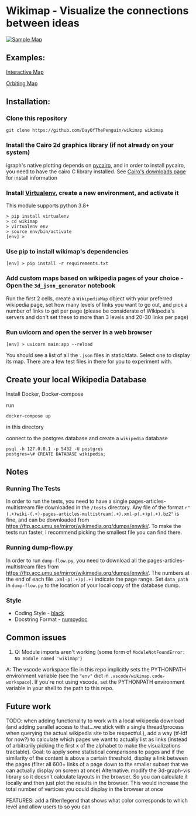 # Wikimap - Visualize the connections between ideas
[![Sample Map](static/map.gif "Sample Wikimap")](https://dayofthepenguin.github.io/wikimap/interactive_demo.html)

## Examples:
[Interactive Map](https://dayofthepenguin.github.io/wikimap/interactive_demo.html)

[Orbiting Map](https://dayofthepenguin.github.io/wikimap/orbiting_demo.html)

## Installation:

### Clone this repository

`git clone https://github.com/DayOfThePenguin/wikimap wikimap`

### Install the Cairo 2d graphics library (if not already on your system)
igraph's native plotting depends on [pycairo](https://www.cairographics.org/pycairo/), and
in order to install pycairo, you need to have the cairo C library installed.  See
[Cairo's downloads page](https://www.cairographics.org/download/) for install information

### Install [Virtualenv](https://virtualenv.pypa.io/en/latest/), create a new environment, and activate it
This module supports python 3.8+
```shell
> pip install virtualenv
> cd wikimap
> virtualenv env
> source env/bin/activate
[env] > 
```

### Use pip to install wikimap's dependencies
```shell
[env] > pip install -r requirements.txt
```

### Add custom maps based on wikipedia pages of your choice - Open the `3d_json_generator` notebook
Run the first 2 cells, create a `WikipediaMap` object with your preferred wikipedia page, set how many
levels of links you want to go out, and pick a number of links to get per page (please be considerate of
Wikipedia's servers and don't set these to more than 3 levels and 20-30 links per page)


### Run uvicorn and open the server in a web browser
```shell
[env] > uvicorn main:app --reload
```
You should see a list of all the `.json` files in static/data. Select one to display its map. There are a few test files in there for you to experiment with.

## Create your local Wikipedia Database
Install Docker, Docker-compose

run
```shell
docker-compose up
```
in this directory

connect to the postgres database and create a `wikipedia` database
```shell
psql -h 127.0.0.1 -p 5432 -U postgres
postgres=\# CREATE DATABASE wikipedia;
```

## Notes
### Running The Tests
In order to run the tests, you need to have a single pages-articles-multistream file
downloaded in the `/tests` directory. Any file of the format
`r"(.+)wiki-(.+)-pages-articles-multistream(.+).xml-p(.+)p(.+).bz2"` is fine, and can
be downloaded from https://ftp.acc.umu.se/mirror/wikimedia.org/dumps/enwiki/. To make
the tests run faster, I recommend picking the smallest file you can find there.

### Running dump-flow.py
In order to run `dump-flow.py`, you need to download all the pages-articles-multistream
files from https://ftp.acc.umu.se/mirror/wikimedia.org/dumps/enwiki/. The numbers at
the end of each file `.xml-p(.+)p(.+)` indicate the page range. Set `data_path` in
`dump-flow.py` to the location of your local copy of the database dump.

### Style
- Coding Style - [black](https://black.readthedocs.io/en/stable/)
- Docstring Format - [numpydoc](https://numpydoc.readthedocs.io/en/latest/example.html#example)

## Common issues
1. Q: Module imports aren't working (some form of `ModuleNotFoundError: No module named 'wikimap'`)

A: The vscode workspace file in this repo implicitly sets the PYTHONPATH environment variable
(see the `"env"` dict in `.vscode/wikimap.code-workspace`). If you're not using vscode, set the
PYTHONPATH environment variable in your shell to the path to this repo.

## Future work
TODO: when adding functionality to work with a local wikipedia download (and adding parallel access to that...we
stick with a single thread/process when querying the actual wikipedia site to be respectful.), add a way (tf-idf for now?)
to calculate which pages we want to actually list as links (instead of arbitrarily picking the first x of the alphabet to make the visualizations tractable).
Goal: to apply some statistical comparisons to pages and if the similarity of the content is above a certain threshold, display a link
between the pages (filter all 600+ links of a page down to the smaller subset that we can actually display on screen at once)
Alternative: modify the 3d-graph-vis library so it doesn't calculate layouts in the browser. So you can calculate it locally
and then just plot the results in the browser. This would increase the total number of vertices you could display in the browser at
once

FEATURES: add a filter/legend that shows what color corresponds to which level and allow users to  so you can